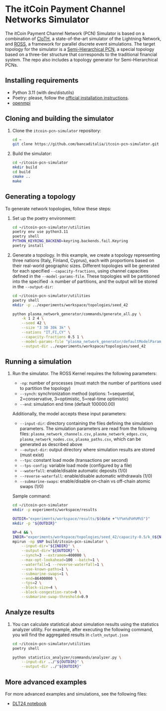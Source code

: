 # The itCoin Payment Channel Networks Simulator

The itCoin Payment Channel Network (PCN) Simulator is based on a combination of [CloTH](https://github.com/marcono/cloth), a state-of-the-art simulator of the Lightning Network, and [ROSS](https://github.com/ross-org/ROSS), a framework for parallel discrete event simulations.
The target topology for the simulator is a [Semi-Hierarchical PCN](https://arxiv.org/pdf/2401.11868), a special topology based on a three-tier structure that corresponds to the traditional financial system. The repo also includes a topology generator for Semi-Hierarchical PCNs.

## Installing requirements

* Python 3.11 (with dev/distutils)
* Poetry: please, follow the [official installation instructions](https://python-poetry.org/docs/).
* [openmpi](https://docs.open-mpi.org/en/v5.0.x/installing-open-mpi/quickstart.html)

## Cloning and building the simulator

1. Clone the `itcoin-pcn-simulator` repository:

    ```bash
    cd ~
    git clone https://github.com/bancaditalia/itcoin-pcn-simulator.git
    ```

2. Build the simulator:

    ```bash
    cd ~/itcoin-pcn-simulator
    mkdir build
    cd build
    cmake ..
    make
    ```

## Generating a topology

To generate network topologies, follow these steps:

1. Set up the poetry environment:

    ```bash
    cd ~/itcoin-pcn-simulator/utilities
    poetry env use python3.11
    poetry shell
    PYTHON_KEYRING_BACKEND=keyring.backends.fail.Keyring
    poetry install
    ```

2. Generate a topology. In this example, we create a topology representing three nations (Italy, Finland, Cyprus), each with proportions based on their real-world geographic sizes. Different topologies will be generated for each specified `--capacity-fractions`, using channel capacities defined in the `--model-params-file`. These topologies will be partitioned into the specified `-k` number of partitions, and the output will be stored in the `--output-dir`:

    ```bash
    cd ~/itcoin-pcn-simulator/utilities
    poetry shell
    mkdir -p ../experiments/workspace/topologies/seed_42

    python plasma_network_generator/commands/generate_all.py \
        -k 1 2 4 \
        --seed 42 \
        --size "3 30 30k 3k" \
        --nations "IT,FI,CY" \
        --capacity-fractions 0.5 1 \
        --model-params-file "plasma_network_generator/defaultModelParams.json" \
        --output-dir ../experiments/workspace/topologies/seed_42
    ```

## Running a simulation

1. Run the simulator. The ROSS Kernel requires the following parameters:

    * `-np`: number of processes (must match the number of partitions used to partition the topology)
    * `--synch`: synchronization method (options: 1=sequential, 2=conservative, 3=optimistic, 5=real-time optimistic)
    * `--end`: simulation end time (default 100000.00)

    Additionally, the model accepts these input parameters:
    * `--input-dir`: directory containing the files defining the simulation parameters. The simulation parameters are read from the following files: `plasma_network_channels.csv`, `plasma_network_edges.csv`, `plasma_network_nodes.csv`, `plasma_paths.csv`, which can be generated as described above
    * `--output-dir`: output directory where simulation results are stored (must exist)
    * `--tps`: constant load mode (transactions per second)
    * `--tps-config`: variable load mode (configured by a file)
    * `--waterfall`: enable/disable automatic deposits (1/0)
    * `--reverse-waterfall`: enable/disable automatic withdrawals (1/0)
    * `--submarine-swaps`: enable/disable on-chain vs off-chain atomic swaps (1/0)

    Sample command:
    ```bash
    cd ~/itcoin-pcn-simulator
    mkdir -p experiments/workspace/results

    OUTDIR="experiments/workspace/results/$(date +"%Y%m%d%H%M%S")"
    mkdir -p "${OUTDIR}"

    NP=4 && \
    INDIR="experiments/workspace/topologies/seed_42/capacity-0.5/k_0${NP}" && \
    mpirun -np $NP build/itcoin-pcn-simulator \
        --input-dir="${INDIR}" \
        --output-dir="${OUTDIR}" \
        --synch=3 --extramem=400000 \
        --max-opt-lookahead=100 --batch=1 \
        --waterfall=1 --reverse-waterfall=1 \
        --use-known-paths=1 \
        --submarine-swaps=1 \
        --end=86400000 \
        --tps=2 \
        --block-size=4 \
        --block-congestion-rate=0 \
        --submarine-swap-threshold=0.9
    ```

## Analyze results

1. You can calculate statistical about simulation results using the statistics analyzer utility. For example, after executing the following command, you will find the aggregated results in `cloth_output.json`

    ```bash
    cd ~/itcoin-pcn-simulator/utilities
    poetry shell

    python statistics_analyzer/commands/analyzer.py \
        --input-dir ../"${OUTDIR}" \
        --output-dir ../"${OUTDIR}"
    ```

## More advanced examples

For more advanced examples and simulations, see the following files:

* [DLT24 notebook](experiments/2024_DLT/DLT24.ipynb)
